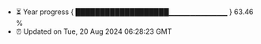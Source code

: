 - ⏳ Year progress { ███████████████████▁▁▁▁▁▁▁▁▁▁▁ } 63.46 %
- ⏰ Updated on Tue, 20 Aug 2024 06:28:23 GMT

